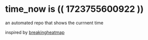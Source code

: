 # time_now is (( 1723755600922 ))

an automated repo that shows the currnent time

inspired by [breakingheatmap](https://github.com/breakingheatmap/breakingheatmap)